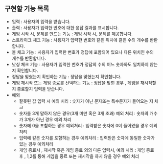 ## 구현할 기능 목록

- 입력 : 사용자의 입력을 받습니다.
- 출력 : 사용자가 입력한 번호에 대한 응답 결과를 표시합니다.
- 게임 시작 시, 문제를 만드는 기능 : 게임 시작 시, 문제를 제공합니다.
- 스트라이크 체크 기능 : 사용자가 입력한 번호와 같은 위치에 같은 수의 개수를 반환합니다.
- 볼 체크 기능 : 사용자가 입력한 번호가 정답에 포함되어 있으나 다른 위치인 수의 개수를 반환합니다.
- 낫싱 체크 기능 : 사용자가 입력한 번호가 정답의 수의 어느 숫자와도 일치하지 않는지 확인합니다.
- 정답을 맞혔는지 확인하는 기능 : 정답을 맞혔는지 확인합니다.
- 게임 재시작 또는 게임 종료를 선택하는 기능 : 정답을 맞힌 경우 , 게임을 재시작할 지 종료할지 입력을 받습니다.
- 예외
    - 잘못된 값 입력 시 예외 처리 : 숫자가 아닌 문자또는 특수문자가 들어오는 지 체크
    - 숫자를 3개 말하지 않은 경우(3개 미만 혹은 3개 초과) 예외 처리 : 숫자의 개수가 3개가 아닌 경우 예외 처리
    - 숫자에 0을 포함하는 경우 예외처리 : 입력받은 숫자에 0이 들어왔을 경우 예외처리
    - 입력에 같은 숫자를 포함하는 경우 예외처리 : 입력받은 숫자에 동일한 숫자가 있는 경우 예외처리
    - 게임 종료시 , 재시작 혹은 게임 종료 외의 다른 입력시, 예외 처리 : 게임 종료 후 , 1,2를 통해 게임을 종료 또는 재시작을 하지 않을 경우 예외 처리 
    
